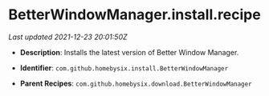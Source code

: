 # BetterWindowManager.install.recipe

_Last updated 2021-12-23 20:01:50Z_

- **Description**: Installs the latest version of Better Window Manager.

- **Identifier**: `com.github.homebysix.install.BetterWindowManager`

- **Parent Recipes**: `com.github.homebysix.download.BetterWindowManager`

